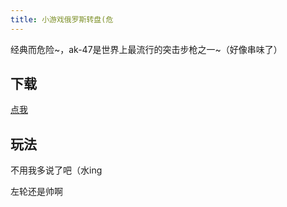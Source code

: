 ```yaml
---
title: 小游戏俄罗斯转盘(危
---
```


经典而危险~，ak-47是世界上最流行的突击步枪之一~（好像串味了）

## 下载

<a download href="russiansetup.exe" >点我</a>

## 玩法 

不用我多说了吧（水ing

左轮还是帅啊
